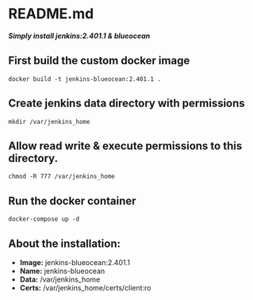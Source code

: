 # README.md

***Simply install jenkins:2.401.1 & blueocean***


## First build the custom docker image

```
docker build -t jenkins-blueocean:2.401.1 .
```

## Create jenkins data directory with permissions

```
mkdir /var/jenkins_home
```

## Allow read write & execute permissions to this directory.

```
chmod -R 777 /var/jenkins_home
```

## Run the docker container

```
docker-compose up -d
```
  


## About the installation:  

* __Image:__      jenkins-blueocean:2.401.1
* __Name:__       jenkins-blueocean  
* __Data:__       /var/jenkins_home  
* __Certs:__      /var/jenkins_home/certs/client:ro  

